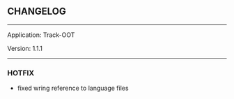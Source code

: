 ## CHANGELOG

---

Application:    Track-OOT

Version:        1.1.1

---

### HOTFIX
- fixed wring reference to language files
